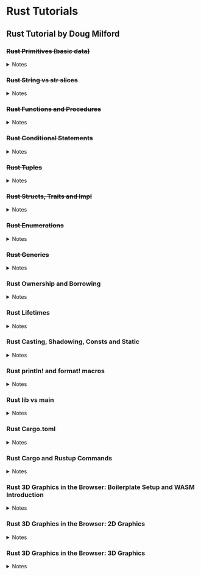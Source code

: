 # Rust Tutorials

## Rust Tutorial by Doug Milford

### ~~Rust Primitives (basic data)~~
<details>
<summary>Notes</summary>

  Nothing too interesting, basic variable declaration stuff.
  
  `snake_case` convention in rust for naming things.
  
  Compiler figures out what type a variable will be, so no need to explicitely define it (but you can with `: type`).
  
  Everything is immutable by default, yay.
  
  `i8, i16` types for integers, `ux` for zero and positive only.
  
  Overflowing a variable cause a panic while running in debug mode (`cargo run`) but will wrap around (`let mut x: i8 = 120; x += 10; println!(x)` results in -126) in release mode (`cargo run --release`).
  
  `isize` and `usize` creates a variable with a size based on the computer's architecture (32 vs 64 bit these days).
  
  Floats only have 32 and 64 bit variants. Don't forget the dot.
  
  Chars are more than ascii.
</details>

### ~~Rust String vs str slices~~
<details>
<summary>Notes</summary>

  Rust strings are harder because complexity isn't hidden by the language
  
  ```
             | String | &str
  pronounced | String | string slice
  stored as  | u8s    | u8s
  stored on  | Heap   | Usually on the stack, sometimes ref to heap data, or embedded in code
  mut?       | Yes    | No (exceptions)
  ```
  One can easily translate between the two types.
  
  Strings is for mutating and holding data longer than the stack can, string slice is for runtime speed.
  
  From string slice to String can be done using `to_string()` or passing a it to `String::from()`.
  
  From String to string slice take the `&` reference of the string variable.
  
  To combine two string slices, put them in an array and call `.concat()` on it, or use the `format!()` macro.
  
  You can add a string slice to a String by using the `+` operator. The String NEEDS to go first.
  
  You can add a string slice to a String by making the String `mut` and using `push_str()`. Adding chars can be done by using `push()`.
  
  You can add two Strings by using `+` and referencing the second String (so it becomes a string slice).
  
  Taking a substring of a string slice can be done using brackets: `let s = "string slice"; let substring = &s[0..3]` which takes up to but not including. You can ommit either the first or last number. Overflowing will cause the program to panic.
  
  Getting the char at an index can be done like so: `&s.chars().nth(i)`, this is safer because it returns an Option.
</details>

### ~~Rust Functions and Procedures~~
<details>
<summary>Notes</summary>

  Functions and procedures are similar in the they both accept parameters and can call other code.
  
  Difference is in that functions return a value, while procedures do not.
  
  Omit the semicolon if you want to return a value, you can use the `return` keyword as well.
</details>

### ~~Rust Conditional Statements~~
<details>
<summary>Notes</summary>

  `false`, `true` and `==`. `()` not needed.
  
  Inline if statement can be done: `let var = if some_int == 9 { 300 } else { 400 };` Can contain else if as well.
  
  `match` statement has more capabilities than if. Example: `let var = match some_int { 9 => 200, 10..=100 => 300, _ => 400, };`. Match statements have to be exhaustive.
</details>

### ~~Rust Tuples~~
<details>
<summary>Notes</summary>

  Tuple is a group of data, elements inside it don't have names. Used to group things without constructing complex objects.
  
  Created in rust like so: `let some_tuple = (2, 3.4);` And accessed with dot notation `println!("My data is {} {}", some_tuple.0, some_tuple.1);`
  
  Can contain any collection of datatypes, and any amount of elements.
  
  Getting elements of nested tuptles can be done by using spaces after the first index `some_tuple.5 .2` or by using parentheses `(some_tuple.5).2`.
  
  You can populate multiple variables from a tuple: `let (red, green, blue) = get_some_rgb();`.
  
  The empty tuple, or unit tuple, `()` is like void, or empty closure.
  
  Be mindful of what your data represents, and create data types to properly describe your data.
</details>

### ~~Rust Structs, Traits and Impl~~
<details>
<summary>Notes</summary>

  Structs represent complex data types, they act like objects, but are different:
  
  * Inheritance can't be done.
  * Polymorphism can be done through Traits.
  * Structs can have methods.
  
  It's nice to sort fields in a struct alphabetically.
  
  If you want to be able to edit fields in a struct, declare the var that holds the struct instant as `mut` and all fields will become mutable.
  
  You can copy values from another instance of the same struct by passing it into the constructor:
  ```Rust
  let some_struct_2 = SomeStruct {
    field1: 22,
    ..some_struct_1
  }
  ```
  
  If using a Struct declared in a different file, use the `pub` keyword where its declared to make it visible outside that file. This applies to fields within the structs as well.
  
  If you want to do something like inheritance, use composition instead.
  ```Rust
  struct AnotherStruct {
    an_additional_int: i32,
    some_struct: SomeStruct,
  }
  ```
  
  Methods are defined outside the struct definition using the `impl` keyword. These are associated functions.
  ```Rust
  impl AnotherStruct {
    pub fn some_fuction(param: bool) -> i32 {
      if param { 1 } else { 2 };
    }
  }
  ```
  
  When implementing associated functions you can use `Self` to represent the struct you're implementing for.
  
  To use data from the struct instance itself in an associated function, set the first parameter to `&self`:
  ```Rust
  impl AnotherStruct {
    pub fn is_smaller(&self, compare_to: i32) -> bool {
      self.an_additional_int < compare_to
    }
  }
  ```
  
  The `&self` is assumed when a method like this is called and doesn't need to be entered manually: `another_struct.is_smaller(9)`.
  
  Calling method can be done through `::` or by `.`. If the `&self` keyword is used, use the `.` dot notation, else use the `::` notation.
  
  Traits are for polymorphism (treating different structs the same).
  ```Rust
  impl SomeTrait for AnotherStruct {
    fn is_valid(&self) -> bool {
      self.an_additional_int > 0
    }
  }
  ```
  
  Now AnotherStruct can be used alongside other structs that have `SomeTrait`.

  Traits can be used in method definitions like so:
  ```Rust
  fn print_if_valid(check_me: &dyn SomeTrait) {
    if check_me.is_valid() {
      println!("We're valid");
    }
  }
  ```
  
</details>

### ~~Rust Enumerations~~
<details>
<summary>Notes</summary>

  Enums can have any struct as data:
  ```Rust
  enum Payment {
    Cash (f32),
    CreditCard,
    DebitCard,
  }
  let some_payment = Payment::Cash(100.);
  ```
  
  These can be strongly typed with explicit names as well:
  ```Rust
  enum Payment {
    Cash (f32),
    CreditCard,
    DebitCard,
    Crypto{accound_id: String, amount: f32},
  }
  ```
</details>

### ~~Rust Generics~~
<details>
<summary>Notes</summary>

  Structs must have unique names, so if you want to create multiple kinds of similar structs, you can create a generic struct.
  ```Rust
  struct Point<T> { // type param is specified as generic by angle brackets and upper camel case: <Aaa, Bbb, ...>
    x: T,
    y: T,
  }
  ```

  Enums and functions can be generics too.
  
  The compiler makes explicit versions of generics for every type it is used with.
        
  To make generics less generic, you can use constraints to specify what a type passed to the generic should be able to do. Constraints are specified with a colon after the Type definition. If you want to add multiple constraits, use the `+` operator after the first one.

  ```Rust
  fn add<T: std::ops::add<Output=T>>(a: T, b: T) -> T {
    a + b
  }
  ```

  If you have a lot of constraints on your generic you can use a where clause to improve readability of the method signature.

  ```Rust
  fn add<T>(a: T, b: T) -> T 
  where T: std::ops::add<Output=T> {
    a + b
  }
  ```

  Implementing for a genecic struct looks like so
  ```Rust
  struct Point<T> {
    x: T,
    y: T,
  }

  impl<T> Point
  where T: std::fmt::Debug { // Constraints go on the impl block
    fn log_something(&self) {
      println!("{:?} {:?}", self.x, self.y);
    }
  }
  ```
        
</details>

### Rust Ownership and Borrowing
<details>
<summary>Notes</summary>

stuff
</details>

### Rust Lifetimes
<details>
<summary>Notes</summary>

stuff
</details>

### Rust Casting, Shadowing, Consts and Static
<details>
<summary>Notes</summary>

stuff
</details>

### Rust println! and format! macros
<details>
<summary>Notes</summary>

stuff
</details>

### Rust lib vs main
<details>
<summary>Notes</summary>

stuff
</details>

### Rust Cargo.toml
<details>
<summary>Notes</summary>

stuff
</details>

### Rust Cargo and Rustup Commands
<details>
<summary>Notes</summary>

stuff
</details>

### Rust 3D Graphics in the Browser: Boilerplate Setup and WASM Introduction
<details>
<summary>Notes</summary>

stuff
</details>

### Rust 3D Graphics in the Browser: 2D Graphics
<details>
<summary>Notes</summary>

stuff
</details>

### Rust 3D Graphics in the Browser: 3D Graphics
<details>
<summary>Notes</summary>

stuff
</details>
